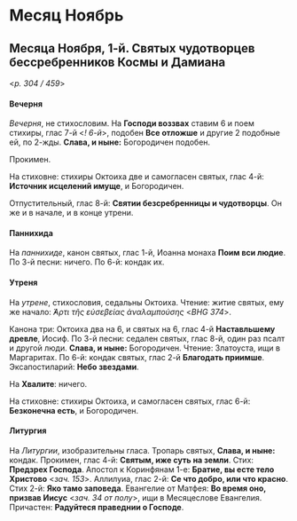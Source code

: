 
# Месяц Ноябрь

## Месяца Ноября, 1-й. Святых чудотворцев бессребренников Космы и Дамиана  

<*p. 304 / 459*>

#### Вечерня

*Вечерня*, не стихословим. На **Господи воззвах** ставим 6 и поем стихиры, глас 7-й <*! 6-й*>, 
подобен **Все отложше** и другие 2 подобные ей, по 2-жды. **Слава, и ныне:** Богородичен подобен. 

Прокимен. 

На стиховне: стихиры Октоиха две и самогласен святых, глас 4-й: **Источник исцелений имуще**, 
и Богородичен.

Отпустительный, глас 8-й: **Святии безсребренницы и чудотворцы**. 
Он же и в начале, и в конце утрени. 

#### Паннихида

На *паннихиде*, канон святых, глас 1-й, Иоанна монаха **Поим вси людие**. 
По 3-й песни: ничего. 
По 6-й: кондак их. 

#### Утреня

На *утрене*, стихословия, седальны Октоиха. Чтение: житие святых, ему же начало: 
*̓́Αρτι τῆς εὐσεβείας ἀναλαμπούσης* <*BHG 374*>. 

Канона три: Октоиха два на 6, и святых на 6, глас 4-й **Наставльшему древле**, Иосиф. 
По 3-й песни: седален святых, глас 8-й, один раз псалт и другой люди. **Слава, и ныне:** Богородичен. 
Чтение: Златоуста, ищи в Маргаритах. 
По 6-й: кондак святых, глас 2-й **Благодать приимше**. 
Эксапостиларий: **Небо звездами**. 

На **Хвалите**: ничего. 

На стиховне: стихиры Октоиха, и самогласен святых, глас 6-й: **Безконечна есть**, и Богородичен.  

#### Литургия

На *Литургии*, изобразительны гласа. Тропарь святых, **Слава, и ныне:** кондак. 
Прокимен, глас 4-й: **Святым, иже суть на земли**. Стих: **Предзрех Господа**. 
Апостол к Коринфянам 1-е: **Братие, вы есте тело Христово** <*зач. 153*>. 
Аллилуиа, глас 2-й: **Се что добро, или что красно**. Стих 2-й: **Яко тамо заповеда**. 
Евангелие от Матфея: **Во время оно, призвав Иисус** <*зач. 34 от полу*>, ищи в Месяцеслове Евангелия.
Причастен: **Радуйтеся праведнии о Господе**. 
